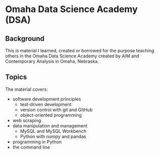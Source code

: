 # Omaha Data Science Academy (DSA)

## Background
This is material I learned, created or borrowed for the purpose teaching others
in the Omaha Data Science Academy created by AIM and Contemporary Analysis
in Omaha, Nebraska.

## Topics

The material covers:
* software development principles
  * test-driven development
  * version control with git and GitHub
  * object-oriented programming
* web scraping
* data manipulation and management
  * MySQL and MySQL Workbench
  * Python with numpy and pandas
* programming in Python
* the command line
